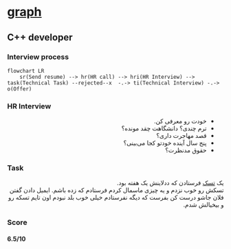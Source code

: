 # [graph](https://graph-inc.ir)

## C++ developer
### Interview process
```mermaid
flowchart LR
    sr(Send resume) --> hr(HR call) --> hri(HR Interview) --> task(Technical Task) --rejected--x  -.-> ti(Technical Interview) -.-> o(Offer)
```

### HR Interview

<ul dir="rtl">
    <li>خودت رو معرفی کن.</li>
    <li>ترم چندی؟ دانشگاهت چقد مونده؟</li>
    <li>قصد مهاجرت داری؟</li>
    <li>پنج سال آینده خودتو کجا می‌بینی؟</li>
    <li>حقوق مدنظرت؟</li>
</ul>

### Task

<p dir="rtl">
یک
<a href="./graph/">تسک</a>
فرستادن که ددلاینش یک هفته بود.
<br />
تسکش رو خوب نزدم و یه چیزی ماسمال کردم فرستادم که زده باشم. ایمیل دادن گفتن فلان جاشو درست کن بفرست که دیگه نفرستادم خیلی خوب بلد نبودم اون تایم تسکه رو و بیخیالش شدم.
</p>

### Score
#### 6.5/10

